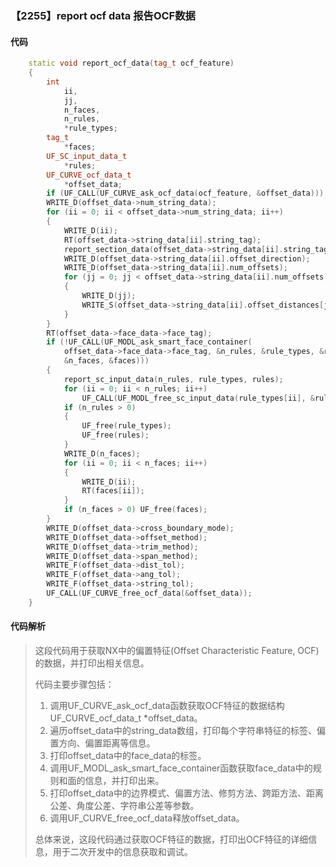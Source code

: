 ### 【2255】report ocf data 报告OCF数据

#### 代码

```cpp
    static void report_ocf_data(tag_t ocf_feature)  
    {  
        int  
            ii,  
            jj,  
            n_faces,  
            n_rules,  
            *rule_types;  
        tag_t  
            *faces;  
        UF_SC_input_data_t  
            *rules;  
        UF_CURVE_ocf_data_t  
            *offset_data;  
        if (UF_CALL(UF_CURVE_ask_ocf_data(ocf_feature, &offset_data))) return;  
        WRITE_D(offset_data->num_string_data);  
        for (ii = 0; ii < offset_data->num_string_data; ii++)  
        {  
            WRITE_D(ii);  
            RT(offset_data->string_data[ii].string_tag);  
            report_section_data(offset_data->string_data[ii].string_tag);  
            WRITE_D(offset_data->string_data[ii].offset_direction);  
            WRITE_D(offset_data->string_data[ii].num_offsets);  
            for (jj = 0; jj < offset_data->string_data[ii].num_offsets; jj++)  
            {  
                WRITE_D(jj);  
                WRITE_S(offset_data->string_data[ii].offset_distances[jj].string);  
            }  
        }  
        RT(offset_data->face_data->face_tag);  
        if (!UF_CALL(UF_MODL_ask_smart_face_container(  
            offset_data->face_data->face_tag, &n_rules, &rule_types, &rules,  
            &n_faces, &faces)))  
        {  
            report_sc_input_data(n_rules, rule_types, rules);  
            for (ii = 0; ii < n_rules; ii++)  
                UF_CALL(UF_MODL_free_sc_input_data(rule_types[ii], &rules[ii]));  
            if (n_rules > 0)  
            {  
                UF_free(rule_types);  
                UF_free(rules);  
            }  
            WRITE_D(n_faces);  
            for (ii = 0; ii < n_faces; ii++)  
            {  
                WRITE_D(ii);  
                RT(faces[ii]);  
            }  
            if (n_faces > 0) UF_free(faces);  
        }  
        WRITE_D(offset_data->cross_boundary_mode);  
        WRITE_D(offset_data->offset_method);  
        WRITE_D(offset_data->trim_method);  
        WRITE_D(offset_data->span_method);  
        WRITE_F(offset_data->dist_tol);  
        WRITE_F(offset_data->ang_tol);  
        WRITE_F(offset_data->string_tol);  
        UF_CALL(UF_CURVE_free_ocf_data(&offset_data));  
    }

```

#### 代码解析

> 这段代码用于获取NX中的偏置特征(Offset Characteristic Feature, OCF)的数据，并打印出相关信息。
>
> 代码主要步骤包括：
>
> 1. 调用UF_CURVE_ask_ocf_data函数获取OCF特征的数据结构UF_CURVE_ocf_data_t *offset_data。
> 2. 遍历offset_data中的string_data数组，打印每个字符串特征的标签、偏置方向、偏置距离等信息。
> 3. 打印offset_data中的face_data的标签。
> 4. 调用UF_MODL_ask_smart_face_container函数获取face_data中的规则和面的信息，并打印出来。
> 5. 打印offset_data中的边界模式、偏置方法、修剪方法、跨距方法、距离公差、角度公差、字符串公差等参数。
> 6. 调用UF_CURVE_free_ocf_data释放offset_data。
>
> 总体来说，这段代码通过获取OCF特征的数据，打印出OCF特征的详细信息，用于二次开发中的信息获取和调试。
>
